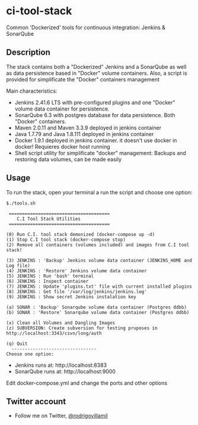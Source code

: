 # ci-tool-stack
Common 'Dockerized' tools for continuous integration: Jenkins &amp; SonarQube 

## Description
The stack contains both a "Dockerized" Jenkins and a SonarQube as well as data persistence based in "Docker" volume containers.
Also, a script is provided for simplificate the "Docker" containers management

Main characteristics:
- Jenkins 2.41.6 LTS with pre-configured plugins and one "Docker" volume data container for persistence. 
- SonarQube 6.3 with postgres database for data persistence. Both "Docker" containers.
- Maven 2.0.11 and Maven 3.3.9 deployed in jenkins container
- Java 1.7.79 and Java 1.8.111 deployed in jenkins container
- Docker 1.9.1 deployed in jenkins container. it doesn't use docker in docker! Requieres docker host running
- Shell script utility for simplificate "docker" management: Backups and restoring data volumes, can be made easily

## Usage
To run the stack, open your terminal a run the script and choose one option:

    $./tools.sh
    
     ======================================
    	C.I Tool Stack Utilities
     ======================================
	
	(0) Run C.I. tool stack demonized (docker-compose up -d)
	(1) Stop C.I tool stack (docker-compose stop)
	(2) Remove all containers (volumes included) and images from C.I tool stack!
	
	(3) JENKINS : 'Backup' Jenkins volume data container (JENKINS_HOME and Log file)
	(4) JENKINS : 'Restore' Jenkins volume data container
	(5) JENKINS : Run 'bash' terminal
	(6) JENKINS : Inspect container
	(7) JENKINS : Update 'plugins.txt' file with current installed plugins
	(8) JENKINS : Get file '/var/log/jenkins/jenkins.log'
	(9) JENKINS : Show secret Jenkins instalation key
	
	(a) SONAR : 'Backup' Sonarqube volume data container (Postgres ddbb)
	(b) SONAR : 'Restore' Sonarqube volume data container (Postgres ddbb)
	
	(x) Clean all Volumes and Dangling Images
	(z) SUBVERSION: Create subversion for testing pruposes in http://localhost:3343/csvn/long/auth
	
	(q) Quit
	  --------------------------------
	Choose one option:
	
* Jenkins runs at: http://localhost:8383
* SonarQube runs at: http://localhost:9000

Edit docker-compose.yml and change the ports and other options

## Twitter account
- Follow me on Twitter, [@rodrigovillamil](https://twitter.com/rodrigovillamil)
